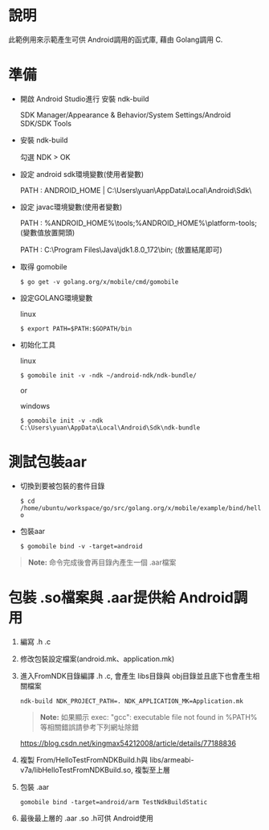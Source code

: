 # 說明



此範例用來示範產生可供 Android調用的函式庫, 藉由 Golang調用 C.



# 準備

  

- 開啟 Android Studio進行 安裝 ndk-build

    SDK Manager/Appearance & Behavior/System Settings/Android SDK/SDK Tools

  

- 安裝 ndk-build

    勾選 NDK > OK

  

- 設定 android sdk環境變數(使用者變數)

    PATH : ANDROID_HOME | C:\Users\yuan\AppData\Local\Android\Sdk\

  

- 設定 javac環境變數(使用者變數)

    PATH : %ANDROID_HOME%\tools\;%ANDROID_HOME%\platform-tools\; (變數值放置開頭)

    PATH : C:\Program Files\Java\jdk1.8.0_172\bin; (放置結尾即可)

  

- 取得 gomobile

    ```$ go get -v golang.org/x/mobile/cmd/gomobile```

  

- 設定GOLANG環境變數

    linux

    ```$ export PATH=$PATH:$GOPATH/bin```

  

- 初始化工具

    linux

    ```$ gomobile init -v -ndk ~/android-ndk/ndk-bundle/```

    or

    windows

    ```$ gomobile init -v -ndk C:\Users\yuan\AppData\Local\Android\Sdk\ndk-bundle```

# 測試包裝aar

- 切換到要被包裝的套件目錄

    ```$ cd /home/ubuntu/workspace/go/src/golang.org/x/mobile/example/bind/hello```

  

- 包裝aar

    ```$ gomobile bind -v -target=android```

>  **Note:** 命令完成後會再目錄內產生一個 .aar檔案

# 包裝 .so檔案與 .aar提供給 Android調用

1. 編寫 .h .c

2. 修改包裝設定檔案(android.mk、application.mk)

4. 進入FromNDK目錄編譯 .h .c, 會產生 libs目錄與 obj目錄並且底下也會產生相關檔案

    ```ndk-build NDK_PROJECT_PATH=. NDK_APPLICATION_MK=Application.mk```

    >  **Note:** 如果顯示 exec: "gcc": executable file not found in %PATH%等相關錯誤請參考下列網址除錯

    https://blog.csdn.net/kingmax54212008/article/details/77188836

4. 複製 From/HelloTestFromNDKBuild.h與 libs/armeabi-v7a/libHelloTestFromNDKBuild.so, 複製至上層

5. 包裝 .aar

    ```gomobile bind -target=android/arm TestNdkBuildStatic```

6. 最後最上層的 .aar .so .h可供 Android使用